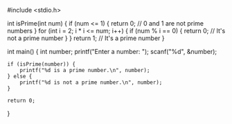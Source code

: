 #include <stdio.h>

int isPrime(int num) {
    if (num <= 1) {
        return 0; // 0 and 1 are not prime numbers
    }
    for (int i = 2; i * i <= num; i++) {
        if (num % i == 0) {
            return 0; // It's not a prime number
        }
    }
    return 1; // It's a prime number
}

int main() {
    int number;
    printf("Enter a number: ");
    scanf("%d", &number);

    if (isPrime(number)) {
        printf("%d is a prime number.\n", number);
    } else {
        printf("%d is not a prime number.\n", number);
    }

    return 0;
}
